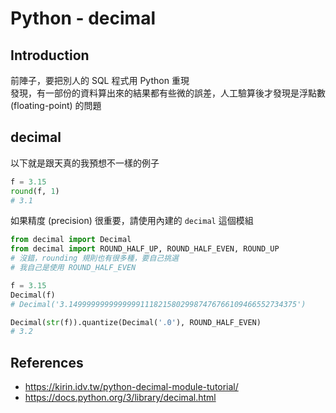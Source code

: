 # Python - decimal


## Introduction
前陣子，要把別人的 SQL 程式用 Python 重現  
發現，有一部份的資料算出來的結果都有些微的誤差，人工驗算後才發現是浮點數 (floating-point) 的問題

## decimal 
以下就是跟天真的我預想不一樣的例子
```python
f = 3.15
round(f, 1)
# 3.1
```

如果精度 (precision) 很重要，請使用內建的 `decimal` 這個模組
```python
from decimal import Decimal
from decimal import ROUND_HALF_UP, ROUND_HALF_EVEN, ROUND_UP 
# 沒錯，rounding 規則也有很多種，要自己挑選
# 我自己是使用 ROUND_HALF_EVEN

f = 3.15
Decimal(f)
# Decimal('3.149999999999999911182158029987476766109466552734375')

Decimal(str(f)).quantize(Decimal('.0'), ROUND_HALF_EVEN)
# 3.2
```


## References
* https://kirin.idv.tw/python-decimal-module-tutorial/
* https://docs.python.org/3/library/decimal.html

